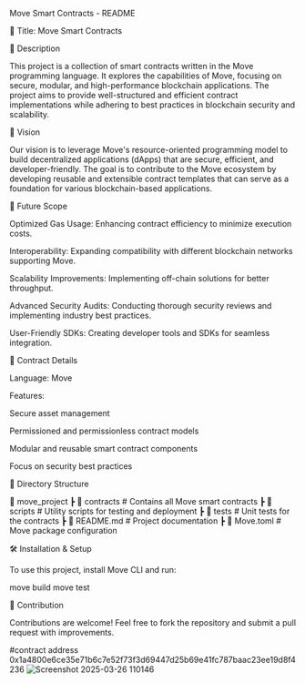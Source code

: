 Move Smart Contracts - README

🚀 Title: Move Smart Contracts

📜 Description

This project is a collection of smart contracts written in the Move programming language. It explores the capabilities of Move, focusing on secure, modular, and high-performance blockchain applications. The project aims to provide well-structured and efficient contract implementations while adhering to best practices in blockchain security and scalability.

🎯 Vision

Our vision is to leverage Move's resource-oriented programming model to build decentralized applications (dApps) that are secure, efficient, and developer-friendly. The goal is to contribute to the Move ecosystem by developing reusable and extensible contract templates that can serve as a foundation for various blockchain-based applications.

🔮 Future Scope

Optimized Gas Usage: Enhancing contract efficiency to minimize execution costs.

Interoperability: Expanding compatibility with different blockchain networks supporting Move.

Scalability Improvements: Implementing off-chain solutions for better throughput.

Advanced Security Audits: Conducting thorough security reviews and implementing industry best practices.

User-Friendly SDKs: Creating developer tools and SDKs for seamless integration.

📜 Contract Details

Language: Move

Features:

Secure asset management

Permissioned and permissionless contract models

Modular and reusable smart contract components

Focus on security best practices

📂 Directory Structure

📂 move_project
 ┣ 📂 contracts  # Contains all Move smart contracts
 ┣ 📂 scripts    # Utility scripts for testing and deployment
 ┣ 📂 tests      # Unit tests for the contracts
 ┣ 📜 README.md  # Project documentation
 ┣ 📜 Move.toml  # Move package configuration

🛠️ Installation & Setup

To use this project, install Move CLI and run:

move build
move test

📝 Contribution

Contributions are welcome! Feel free to fork the repository and submit a pull request with improvements.

#contract address
0x1a4800e6ce35e71b6c7e52f73f3d69447d25b69e41fc787baac23ee19d8f4236
![Screenshot 2025-03-26 110146](https://github.com/user-attachments/assets/0ec21975-bc9d-4d5f-b32a-31851d7fe157)

